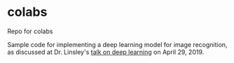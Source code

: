 # colabs
Repo for colabs

Sample code for implementing a deep learning model for image recognition, as discussed at Dr. Linsley's [talk on deep learning](https://vimeo.com/333547619/4aa0ffce81) on April 29, 2019.

